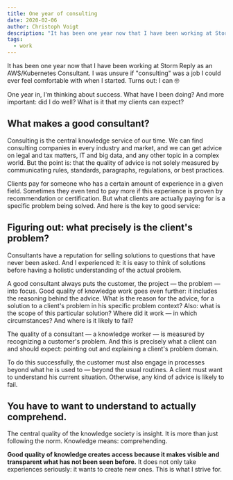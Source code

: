 ```yaml
---
title: One year of consulting
date: 2020-02-06
author: Christoph Voigt
description: "It has been one year now that I have been working at Storm Reply as an AWS/Kubernetes Consultant. I was unsure if \"consulting\" was a job I could ever feel comfortable with when I started. Turns out: I can 🤓"
tags:
  - work
---
```


It has been one year now that I have been working at Storm Reply as an AWS/Kubernetes Consultant. I was unsure if "consulting" was a job I could ever feel comfortable with when I started. Turns out: I can 🤓

One year in, I'm thinking about success. What have I been doing? And more important: did I do well? What is it that my clients can expect?

## What makes a good consultant?

Consulting is the central knowledge service of our time. We can find consulting companies in every industry and market, and we can get advice on legal and tax matters, IT and big data, and any other topic in a complex world. But the point is: that the quality of advice is not solely measured by communicating rules, standards, paragraphs, regulations, or best practices.

Clients pay for someone who has a certain amount of experience in a given field. Sometimes they even tend to pay more if this experience is proven by recommendation or certification. But what clients are actually paying for is a specific problem being solved. And here is the key to good service:

## Figuring out: what precisely is the client's problem?

Consultants have a reputation for selling solutions to questions that have never been asked. And I experienced it: it is easy to think of solutions before having a holistic understanding of the actual problem.

A good consultant always puts the customer, the project — the problem — into focus. Good quality of knowledge work goes even further: it includes the reasoning behind the advice. What is the reason for the advice, for a solution to a client's problem in his specific problem context? Also: what is the scope of this particular solution? Where did it work — in which circumstances? And where is it likely to fail?

The quality of a consultant — a knowledge worker — is measured by recognizing a customer's problem. And this is precisely what a client can and should expect: pointing out and explaining a client's problem domain.

To do this successfully, the customer must also engage in processes beyond what he is used to — beyond the usual routines. A client must want to understand his current situation. Otherwise, any kind of advice is likely to fail.

## You have to want to understand to actually comprehend.

The central quality of the knowledge society is insight. It is more than just following the norm. Knowledge means: comprehending.

**Good quality of knowledge creates access because it makes visible and transparent what has not been seen before.** It does not only take experiences seriously: it wants to create new ones. This is what I strive for.
